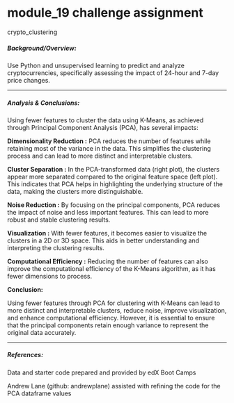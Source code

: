 # module_19 challenge assignment
crypto_clustering

##### Background/Overview:

Use Python and unsupervised learning to predict and analyze cryptocurrencies, specifically assessing the impact of 24-hour and 7-day price changes.

---

##### Analysis & Conclusions:

Using fewer features to cluster the data using K-Means, as achieved through Principal Component Analysis (PCA), has several impacts:

**Dimensionality Reduction :** PCA reduces the number of features while retaining most of the variance in the data. This simplifies the clustering process and can lead to more distinct and interpretable clusters.

**Cluster Separation :** In the PCA-transformed data (right plot), the clusters appear more separated compared to the original feature space (left plot). This indicates that PCA helps in highlighting the underlying structure of the data, making the clusters more distinguishable.

**Noise Reduction :** By focusing on the principal components, PCA reduces the impact of noise and less important features. This can lead to more robust and stable clustering results.

**Visualization :** With fewer features, it becomes easier to visualize the clusters in a 2D or 3D space. This aids in better understanding and interpreting the clustering results.

**Computational Efficiency :** Reducing the number of features can also improve the computational efficiency of the K-Means algorithm, as it has fewer dimensions to process.

**Conclusion:**

Using fewer features through PCA for clustering with K-Means can lead to more distinct and interpretable clusters, reduce noise, improve visualization, and enhance computational efficiency. However, it is essential to ensure that the principal components retain enough variance to represent the original data accurately.

---

##### References:

Data and starter code prepared and provided by edX Boot Camps 

Andrew Lane (github: andrewplane) assisted with refining the code for the PCA dataframe values
